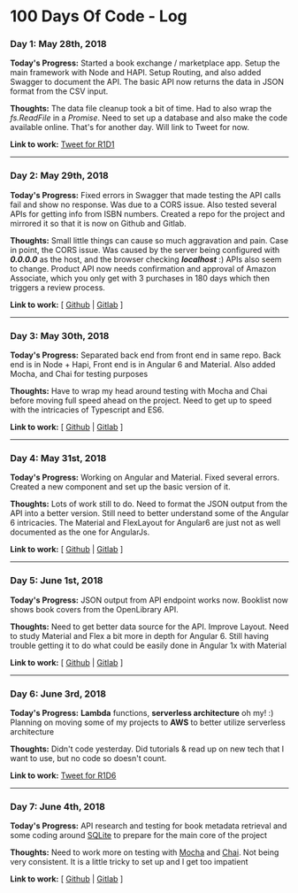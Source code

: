 # 100 Days Of Code - Log

### Day 1: May 28th, 2018
**Today's Progress:** Started a book exchange / marketplace app. Setup the main framework with Node and HAPI. Setup Routing, and also added Swagger to document the API.  The basic API now returns the data in JSON format from the CSV input.

**Thoughts:**
The data file cleanup took a bit of time. Had to also wrap the _fs.ReadFile_ in a _Promise_. Need to set up a database and also make the code available online. That's for another day. Will link to Tweet for now.

**Link to work:** [Tweet for R1D1](http://bit.ly/2xm5qiG)

---
### Day 2: May 29th, 2018
**Today's Progress:** Fixed errors in Swagger that made testing the API calls fail and show no response. Was due to a CORS issue. Also tested several APIs for getting info from ISBN numbers. Created a repo for the project and mirrored it so that it is now on Github and Gitlab.

**Thoughts:** Small little things can cause so much aggravation and pain. Case in point, the CORS issue. Was caused by the server being configured with **_0.0.0.0_** as the host, and the browser checking **_localhost_** :) APIs also seem to change. Product API now needs confirmation and approval of Amazon Associate, which you only get with 3 purchases in 180 days which then triggers a review process.

**Link to work:** [ [Github](http://bit.ly/2snBVYg) | [Gitlab](http://bit.ly/2H4F3NQ) ]

---
### Day 3: May 30th, 2018
**Today's Progress:** Separated back end from front end in same repo. Back end is in Node + Hapi, Front end is in Angular 6 and Material. Also added Mocha, and Chai for testing purposes

**Thoughts:** Have to wrap my head around testing with Mocha and Chai before moving full speed ahead on the project. Need to get up to speed with the intricacies of Typescript and ES6.

**Link to work:** [ [Github](http://bit.ly/2snBVYg) | [Gitlab](http://bit.ly/2H4F3NQ) ]

---
### Day 4: May 31st, 2018
**Today's Progress:** Working on Angular and Material. Fixed several errors. Created a new component and set up the basic version of it.

**Thoughts:** Lots of work still to do. Need to format the JSON output from the API into a better version. Still need to better understand some of the Angular 6 intricacies. The Material and FlexLayout for Angular6 are just not as well documented as the one for AngularJs.

**Link to work:** [ [Github](http://bit.ly/2snBVYg) | [Gitlab](http://bit.ly/2H4F3NQ) ]

---
### Day 5: June 1st, 2018
**Today's Progress:** JSON output from API endpoint works now.
Booklist now shows book covers from the OpenLibrary API.

**Thoughts:** Need to get better data source for the API. Improve Layout. Need to study Material and Flex a bit more in depth for Angular 6. Still having trouble getting it to do what could be easily done in Angular 1x with Material

**Link to work:** [ [Github](http://bit.ly/2snBVYg) | [Gitlab](http://bit.ly/2H4F3NQ) ]

---
### Day 6: June 3rd, 2018
**Today's Progress:** **Lambda** functions, **serverless architecture** oh my! :) Planning on moving some of my projects to **AWS** to better utilize serverless architecture

**Thoughts:** Didn't code yesterday. Did tutorials & read up on new tech that I want to use, but no code so doesn't count. 

**Link to work:** [Tweet for R1D6](http://bit.ly/2JqnJbl)

---
### Day 7: June 4th, 2018
**Today's Progress:** API research and testing for book metadata retrieval and some coding around [SQLite](http://bit.ly/2sCFnhy) to prepare for the main core of the project

**Thoughts:** Need to work more on testing with [Mocha](http://bit.ly/2HlFwLK) and [Chai](http://bit.ly/2sBuZXw). Not being very consistent. It is a little tricky to set up and I get too impatient

**Link to work:** [ [Github](http://bit.ly/2snBVYg) | [Gitlab](http://bit.ly/2H4F3NQ) ]